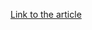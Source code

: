 [Link to the article](https://blog.eclecticiq.com/eclecticiq-monthly-vulnerability-trend-report-january-2020?hsLang=en)
